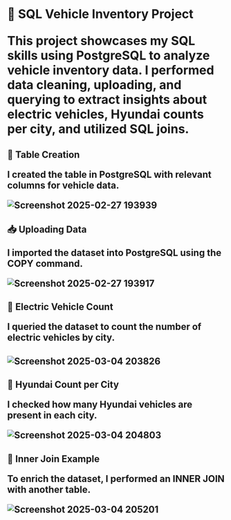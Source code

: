 <h1>🚗 SQL Vehicle Inventory Project

  
This project showcases my SQL skills using PostgreSQL to analyze vehicle inventory data. I performed data cleaning, uploading, and querying to extract insights about electric vehicles, Hyundai counts per city, and utilized SQL joins.

<h2>📌 Table Creation

  
I created the table in PostgreSQL with relevant columns for vehicle data.
  
![Screenshot 2025-02-27 193939](https://github.com/user-attachments/assets/aa4e9789-18a9-4aab-ac93-e10aa812421f)

<h2>📥 Uploading Data

  
I imported the dataset into PostgreSQL using the COPY command.
  
![Screenshot 2025-02-27 193917](https://github.com/user-attachments/assets/8588fd7c-3494-40e7-801d-cd9832069899)

<h2>🔋 Electric Vehicle Count

  
I queried the dataset to count the number of electric vehicles by city.<h2>
  
![Screenshot 2025-03-04 203826](https://github.com/user-attachments/assets/3b2a3ee5-207e-4275-a394-2b45bf655366) 


<h2>🚙 Hyundai Count per City

  
I checked how many Hyundai vehicles are present in each city.
  
![Screenshot 2025-03-04 204803](https://github.com/user-attachments/assets/70f6e2e7-953b-4c4d-bd64-7dc05db32c1b)

<h2>🔗 Inner Join Example

  
To enrich the dataset, I performed an INNER JOIN with another table.
  
![Screenshot 2025-03-04 205201](https://github.com/user-attachments/assets/aeea622a-d780-4402-828a-eae313395f7e)

